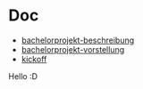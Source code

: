 # Doc

- [bachelorprojekt-beschreibung](bachelorprojekt-beschreibung-2019-h1.pdf)
- [bachelorprojekt-vorstellung](bachelorprojekt-vorstellung-rh1.pdf)
- [kickoff](kickoff.md)

<lively-drawio src="BP2019RH1.drawio"></lively-drawio>
Hello :D

<script>
// import Files from "src/client/files.js"
// var md = lively.query(this, "lively-markdown");
// Files.generateMarkdownFileListing(md.shadowRoot)
</script>


